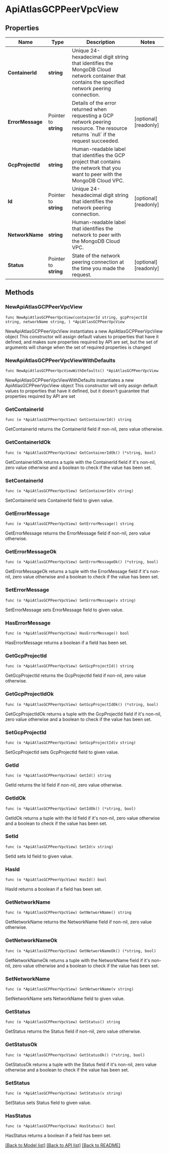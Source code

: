 # ApiAtlasGCPPeerVpcView

## Properties

Name | Type | Description | Notes
------------ | ------------- | ------------- | -------------
**ContainerId** | **string** | Unique 24-hexadecimal digit string that identifies the MongoDB Cloud network container that contains the specified network peering connection. | 
**ErrorMessage** | Pointer to **string** | Details of the error returned when requesting a GCP network peering resource. The resource returns &#x60;null&#x60; if the request succeeded. | [optional] [readonly] 
**GcpProjectId** | **string** | Human-readable label that identifies the GCP project that contains the network that you want to peer with the MongoDB Cloud VPC. | 
**Id** | Pointer to **string** | Unique 24-hexadecimal digit string that identifies the network peering connection. | [optional] [readonly] 
**NetworkName** | **string** | Human-readable label that identifies the network to peer with the MongoDB Cloud VPC. | 
**Status** | Pointer to **string** | State of the network peering connection at the time you made the request. | [optional] [readonly] 

## Methods

### NewApiAtlasGCPPeerVpcView

`func NewApiAtlasGCPPeerVpcView(containerId string, gcpProjectId string, networkName string, ) *ApiAtlasGCPPeerVpcView`

NewApiAtlasGCPPeerVpcView instantiates a new ApiAtlasGCPPeerVpcView object
This constructor will assign default values to properties that have it defined,
and makes sure properties required by API are set, but the set of arguments
will change when the set of required properties is changed

### NewApiAtlasGCPPeerVpcViewWithDefaults

`func NewApiAtlasGCPPeerVpcViewWithDefaults() *ApiAtlasGCPPeerVpcView`

NewApiAtlasGCPPeerVpcViewWithDefaults instantiates a new ApiAtlasGCPPeerVpcView object
This constructor will only assign default values to properties that have it defined,
but it doesn't guarantee that properties required by API are set

### GetContainerId

`func (o *ApiAtlasGCPPeerVpcView) GetContainerId() string`

GetContainerId returns the ContainerId field if non-nil, zero value otherwise.

### GetContainerIdOk

`func (o *ApiAtlasGCPPeerVpcView) GetContainerIdOk() (*string, bool)`

GetContainerIdOk returns a tuple with the ContainerId field if it's non-nil, zero value otherwise
and a boolean to check if the value has been set.

### SetContainerId

`func (o *ApiAtlasGCPPeerVpcView) SetContainerId(v string)`

SetContainerId sets ContainerId field to given value.


### GetErrorMessage

`func (o *ApiAtlasGCPPeerVpcView) GetErrorMessage() string`

GetErrorMessage returns the ErrorMessage field if non-nil, zero value otherwise.

### GetErrorMessageOk

`func (o *ApiAtlasGCPPeerVpcView) GetErrorMessageOk() (*string, bool)`

GetErrorMessageOk returns a tuple with the ErrorMessage field if it's non-nil, zero value otherwise
and a boolean to check if the value has been set.

### SetErrorMessage

`func (o *ApiAtlasGCPPeerVpcView) SetErrorMessage(v string)`

SetErrorMessage sets ErrorMessage field to given value.

### HasErrorMessage

`func (o *ApiAtlasGCPPeerVpcView) HasErrorMessage() bool`

HasErrorMessage returns a boolean if a field has been set.

### GetGcpProjectId

`func (o *ApiAtlasGCPPeerVpcView) GetGcpProjectId() string`

GetGcpProjectId returns the GcpProjectId field if non-nil, zero value otherwise.

### GetGcpProjectIdOk

`func (o *ApiAtlasGCPPeerVpcView) GetGcpProjectIdOk() (*string, bool)`

GetGcpProjectIdOk returns a tuple with the GcpProjectId field if it's non-nil, zero value otherwise
and a boolean to check if the value has been set.

### SetGcpProjectId

`func (o *ApiAtlasGCPPeerVpcView) SetGcpProjectId(v string)`

SetGcpProjectId sets GcpProjectId field to given value.


### GetId

`func (o *ApiAtlasGCPPeerVpcView) GetId() string`

GetId returns the Id field if non-nil, zero value otherwise.

### GetIdOk

`func (o *ApiAtlasGCPPeerVpcView) GetIdOk() (*string, bool)`

GetIdOk returns a tuple with the Id field if it's non-nil, zero value otherwise
and a boolean to check if the value has been set.

### SetId

`func (o *ApiAtlasGCPPeerVpcView) SetId(v string)`

SetId sets Id field to given value.

### HasId

`func (o *ApiAtlasGCPPeerVpcView) HasId() bool`

HasId returns a boolean if a field has been set.

### GetNetworkName

`func (o *ApiAtlasGCPPeerVpcView) GetNetworkName() string`

GetNetworkName returns the NetworkName field if non-nil, zero value otherwise.

### GetNetworkNameOk

`func (o *ApiAtlasGCPPeerVpcView) GetNetworkNameOk() (*string, bool)`

GetNetworkNameOk returns a tuple with the NetworkName field if it's non-nil, zero value otherwise
and a boolean to check if the value has been set.

### SetNetworkName

`func (o *ApiAtlasGCPPeerVpcView) SetNetworkName(v string)`

SetNetworkName sets NetworkName field to given value.


### GetStatus

`func (o *ApiAtlasGCPPeerVpcView) GetStatus() string`

GetStatus returns the Status field if non-nil, zero value otherwise.

### GetStatusOk

`func (o *ApiAtlasGCPPeerVpcView) GetStatusOk() (*string, bool)`

GetStatusOk returns a tuple with the Status field if it's non-nil, zero value otherwise
and a boolean to check if the value has been set.

### SetStatus

`func (o *ApiAtlasGCPPeerVpcView) SetStatus(v string)`

SetStatus sets Status field to given value.

### HasStatus

`func (o *ApiAtlasGCPPeerVpcView) HasStatus() bool`

HasStatus returns a boolean if a field has been set.


[[Back to Model list]](../README.md#documentation-for-models) [[Back to API list]](../README.md#documentation-for-api-endpoints) [[Back to README]](../README.md)


